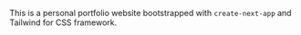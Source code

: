 This is a personal portfolio website bootstrapped with `create-next-app` and Tailwind for CSS framework.
